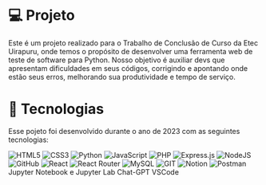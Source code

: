 # 💻 Projeto
Este é um projeto realizado para o Trabalho de Conclusão de Curso da Etec Uirapuru, onde temos o propósito de desenvolver uma ferramenta web de teste de software para Python. Nosso objetivo é auxiliar devs que apresentam dificuldades em seus códigos, corrigindo e apontando onde estão seus erros, melhorando sua produtividade e tempo de serviço.

# 🚀 Tecnologias
Esse pojeto foi desenvolvido durante o ano de 2023 com as seguintes tecnologias:

![HTML5](https://img.shields.io/badge/html5-0BF0D5.svg?style=for-the-badge&logo=html5&logoColor=white) ![CSS3](https://img.shields.io/badge/css3-0BF0D5.svg?style=for-the-badge&logo=css3&logoColor=white) ![Python](https://img.shields.io/badge/python-0BF0D5?style=for-the-badge&logo=python&logoColor=ffdd54) ![JavaScript](https://img.shields.io/badge/javascript-0BF0D5.svg?style=for-the-badge&logo=javascript&logoColor=%23F7DF1E) ![PHP](https://img.shields.io/badge/php-0BF0D5.svg?style=for-the-badge&logo=php&logoColor=white) ![Express.js](https://img.shields.io/badge/express.js-0BF0D5.svg?style=for-the-badge&logo=express&logoColor=%2361DAFB) ![NodeJS](https://img.shields.io/badge/node.js-0BF0D5?style=for-the-badge&logo=node.js&logoColor=white) ![GitHub](https://img.shields.io/badge/GitHub-0BF0D5.svg?style=for-the-badge&logo=github&logoColor=white) ![React](https://img.shields.io/badge/react-0BF0D5?style=for-the-badge&logo=react&logoColor=%2361DAFB) ![React Router](https://img.shields.io/badge/React_Router-0BF0D5?style=for-the-badge&logo=react-router&logoColor=white) ![MySQL](https://img.shields.io/badge/mysql-0BF0D5.svg?style=for-the-badge&logo=mysql&logoColor=white) ![GIT](https://img.shields.io/badge/Git-0BF0D5?style=for-the-badge&logo=git&logoColor=white) ![Notion](https://img.shields.io/badge/Notion-0BF0D5.svg?style=for-the-badge&logo=notion&logoColor=white) ![Postman](https://img.shields.io/badge/Postman-0BF0D5?style=for-the-badge&logo=postman&logoColor=white)
Jupyter Notebook e Jupyter Lab
Chat-GPT
VSCode

